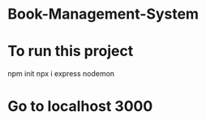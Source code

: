 # Book-Management-System

# To run this project
npm init
npx i express nodemon

# Go to localhost 3000
